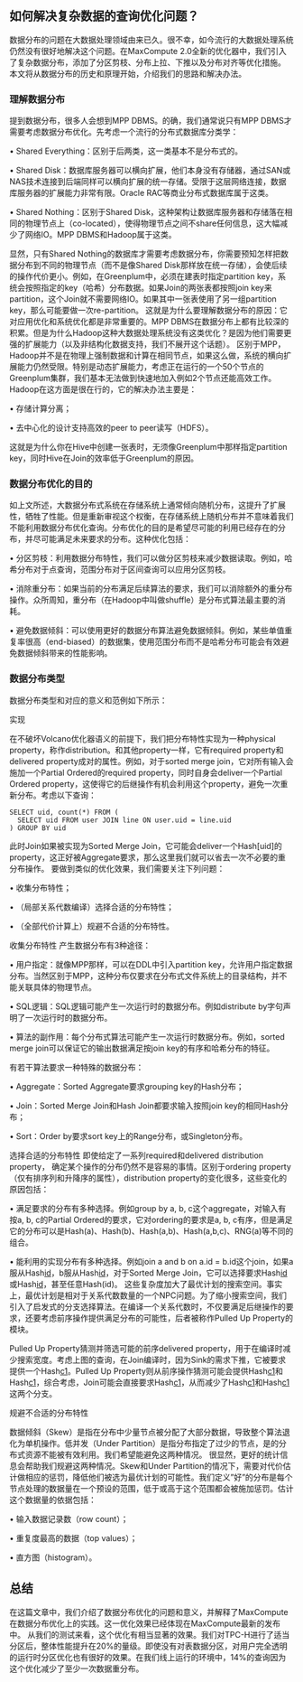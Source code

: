 ## 如何解决复杂数据的查询优化问题？

数据分布的问题在大数据处理领域由来已久。很不幸，如今流行的大数据处理系统仍然没有很好地解决这个问题。在MaxCompute 2.0全新的优化器中，我们引入了复杂数据分布，添加了分区剪枝、分布上拉、下推以及分布对齐等优化措施。
本文将从数据分布的历史和原理开始，介绍我们的思路和解决办法。

 
### 理解数据分布

提到数据分布，很多人会想到MPP DBMS。的确，我们通常说只有MPP DBMS才需要考虑数据分布优化。先考虑一个流行的分布式数据库分类学：  

•	Shared Everything：区别于后两类，这一类基本不是分布式的。  

•	Shared Disk：数据库服务器可以横向扩展，他们本身没有存储器，通过SAN或NAS技术连接到后端同样可以横向扩展的统一存储。受限于这层网络连接，数据库服务器的扩展能力非常有限。Oracle RAC等商业分布式数据库属于这类。  

•	Shared Nothing：区别于Shared Disk，这种架构让数据库服务器和存储落在相同的物理节点上（co-located），使得物理节点之间不share任何信息，这大幅减少了网络IO。MPP DBMS和Hadoop属于这类。  

 
显然，只有Shared Nothing的数据库才需要考虑数据分布，你需要预知怎样把数据分布到不同的物理节点（而不是像Shared Disk那样放在统一存储），会使后续的操作代价更小。例如，在Greenplum中，必须在建表时指定partition key，系统会按照指定的key（哈希）分布数据。如果Join的两张表都按照join key来partition，这个Join就不需要网络IO。如果其中一张表使用了另一组partition key，那么可能要做一次re-partition。
这就是为什么要理解数据分布的原因：它对应用优化和系统优化都是非常重要的。MPP DBMS在数据分布上都有比较深的积累。但是为什么Hadoop这种大数据处理系统没有这类优化？是因为他们需要更强的扩展能力（以及非结构化数据支持，我们不展开这个话题）。
区别于MPP，Hadoop并不是在物理上强制数据和计算在相同节点，如果这么做，系统的横向扩展能力仍然受限。特别是动态扩展能力，考虑正在运行的一个50个节点的Greenplum集群，我们基本无法做到快速地加入例如2个节点还能高效工作。Hadoop在这方面是很在行的，它的解决办法主要是：  

•	存储计算分离；  

•	去中心化的设计支持高效的peer to peer读写（HDFS）。  

这就是为什么你在Hive中创建一张表时，无须像Greenplum中那样指定partition key，同时Hive在Join的效率低于Greenplum的原因。

### 数据分布优化的目的

如上文所述，大数据分布式系统在存储系统上通常倾向随机分布，这提升了扩展性，牺牲了性能。但是重新审视这个权衡，在存储系统上随机分布并不意味着我们不能利用数据分布优化查询。分布优化的目的是希望尽可能的利用已经存在的分布，并尽可能满足未来要求的分布。这种优化包括：  

•	分区剪枝：利用数据分布特性，我们可以做分区剪枝来减少数据读取。例如，哈希分布对于点查询，范围分布对于区间查询可以应用分区剪枝。  

•	消除重分布：如果当前的分布满足后续算法的要求，我们可以消除额外的重分布操作。众所周知，重分布（在Hadoop中叫做shuffle）是分布式算法最主要的消耗。  

•	避免数据倾斜：可以使用更好的数据分布算法避免数据倾斜。例如，某些单值重复率很高（end-biased）的数据集，使用范围分布而不是哈希分布可能会有效避免数据倾斜带来的性能影响。  


 
### 数据分布类型


数据分布类型和对应的意义和范例如下所示：
 
实现

在不破坏Volcano优化器语义的前提下，我们把分布特性实现为一种physical property，称作distribution。和其他property一样，它有required property和delivered property成对的属性。例如，对于sorted merge join，它对所有输入会施加一个Partial Ordered的required property，同时自身会deliver一个Partial Ordered property，这使得它的后继操作有机会利用这个property，避免一次重新分布。考虑以下查询：  

```
SELECT uid, count(*) FROM (
  SELECT uid FROM user JOIN line ON user.uid = line.uid
) GROUP BY uid  
```

此时Join如果被实现为Sorted Merge Join，它可能会deliver一个Hash[uid]的property，这正好被Aggregate要求，那么这里我们就可以省去一次不必要的重分布操作。
要做到类似的优化效果，我们需要关注下列问题：  

•	收集分布特性；  

•	（局部关系代数编译）选择合适的分布特性；  

•	（全部代价计算上）规避不合适的分布特性。  

收集分布特性
产生数据分布有3种途径：  

•	用户指定：就像MPP那样，可以在DDL中引入partition key，允许用户指定数据分布。当然区别于MPP，这种分布仅要求在分布式文件系统上的目录结构，并不能关联具体的物理节点。  

•	SQL逻辑：SQL逻辑可能产生一次运行时的数据分布。例如distribute by字句声明了一次运行时的数据分布。  

•	算法的副作用：每个分布式算法可能产生一次运行时数据分布。例如，sorted merge join可以保证它的输出数据满足按join key的有序和哈希分布的特征。  

有若干算法要求一种特殊的数据分布：  

•	Aggregate：Sorted Aggregate要求grouping key的Hash分布；  

•	Join：Sorted Merge Join和Hash Join都要求输入按照join key的相同Hash分布；  

•	Sort：Order by要求sort key上的Range分布，或Singleton分布。  

选择合适的分布特性
即使给定了一系列required和delivered distribution property， 确定某个操作的分布仍然不是容易的事情。区别于ordering property（仅有排序列和升降序的属性），distribution property的变化很多，这些变化的原因包括：  

•	满足要求的分布有多种选择。例如group by a, b, c这个aggregate，对输入有按a, b, c的Partial Ordered的要求，它对ordering的要求是a, b, c有序，但是满足它的分布可以是Hash(a)、Hash(b)、Hash(a,b)、Hash(a,b,c)、RNG(a)等不同的组合。  

•	能利用的实现分布有多种选择。例如join a and b on a.id = b.id这个join，如果a服从Hash[id](10)，b服从Hash[id](20)，对于Sorted Merge Join，它可以选择要求Hash[id](10)或Hash[id](20)，甚至任意Hash(id)。
这些复杂度加大了最优计划的搜索空间。事实上，最优计划是相对于关系代数数量的一个NPC问题。为了缩小搜索空间，我们引入了启发式的分支选择算法。在编译一个关系代数时，不仅要满足后继操作的要求，还要考虑前序操作提供满足分布的可能性，后者被称作Pulled Up Property的模块。  

 
Pulled Up Property猜测并筛选可能的前序delivered property，用于在编译时减少搜索宽度。考虑上图的查询，在Join编译时，因为Sink的需求下推，它被要求提供一个Hash[c1](30)。Pulled Up Property则从前序操作猜测可能会提供Hash[c1](10)和Hash[c1](15)，综合考虑，Join可能会直接要求Hash[c1](30)，从而减少了Hash[c1](10)和Hash[c1](15)这两个分支。  

规避不合适的分布特性  

数据倾斜（Skew）是指在分布中少量节点被分配了大部分数据，导致整个算法退化为单机操作。低并发（Under Partition）是指分布指定了过少的节点，是的分布式资源不能被有效利用。我们希望能避免这两种情况。
很显然，更好的统计信息会帮助我们规避这两种情况。Skew和Under Partition的情况下，需要对代价估计做相应的惩罚，降低他们被选为最优计划的可能性。我们定义”好”的分布是每个节点处理的数据量在一个预设的范围，低于或高于这个范围都会被施加惩罚。估计这个数据量的依据包括：  

•	输入数据记录数（row count）；  

•	重复度最高的数据（top values）；  

•	直方图（histogram）。  


 
## 总结

在这篇文章中，我们介绍了数据分布优化的问题和意义，并解释了MaxCompute在数据分布优化上的实践。这一优化效果已经体现在MaxCompute最新的发布中。
从我们的测试来看，这个优化有相当显著的效果。我们对TPC-H进行了适当分区后，整体性能提升在20%的量级。即使没有对表数据分区，对用户完全透明的运行时分区优化也有很好的效果。在我们线上运行的环境中，14%的查询因为这个优化减少了至少一次数据重分布。


